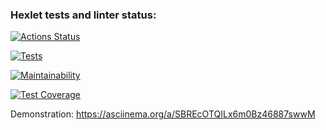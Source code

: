 ### Hexlet tests and linter status:
[![Actions Status](https://github.com/mminnekaev/python-project-50/workflows/hexlet-check/badge.svg)](https://github.com/mminnekaev/python-project-50/actions)

[![Tests](https://github.com/mminnekaev/python-project-50/workflows/Python%20CI/badge.svg)](https://github.com/mminnekaev/python-project-50/actions)

[![Maintainability](https://api.codeclimate.com/v1/badges/b1fa8193364795606d7f/maintainability)](https://codeclimate.com/github/mminnekaev/python-project-50/maintainability)

[![Test Coverage](https://api.codeclimate.com/v1/badges/b1fa8193364795606d7f/test_coverage)](https://codeclimate.com/github/mminnekaev/python-project-50/test_coverage)

Demonstration:
https://asciinema.org/a/SBREcOTQILx6m0Bz46887swwM
